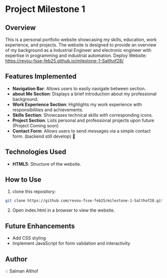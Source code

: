 # Project Milestone 1

## Overview
This is a personal portfolio website showcasing my skills, education, work experience, and projects. The website is designed to provide an overview of my background as a Industrial Engineer and electronic engineer with expertise in programming and industrial automation.
Deploy Website: https://revou-fsse-feb25.github.io/milestone-1-Salthof28/

## Features Implemented
- **Navigation Bar**: Allows users to easily navigate between section.
- **about Me Section**: Displays a brief introduction about my professional background.
- **Work Experience Section**: Highlights my work experience with responsibilities and achievements.
- **Skills Section**: Showcases technical skills with corresponding icons.
- **Project Section**: Lists personal and professional projects upon future (Project Coming soon)
- **Contact Form**: Allows users to send messages via a simple contact form. (backend still develop) :construction:

## Technologies Used
- **HTML5**: Structure of the website.

## How to Use
1. clone this repository:
```sh
git clone https://github.com/revou-fsse-feb25/milestone-1-Salthof28.git
```
2. Open index.html in a browser to view the website.

## Future Enhancements
- Add CSS styling
- Implement JavaScript for form validation and interactivity

## Author
:bulb: Salman Althof